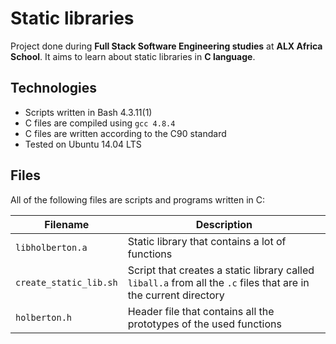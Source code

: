 # Static libraries

Project done during **Full Stack Software Engineering studies** at **ALX Africa School**. It aims to learn about static libraries in **C language**.

## Technologies
* Scripts written in Bash 4.3.11(1)
* C files are compiled using `gcc 4.8.4`
* C files are written according to the C90 standard
* Tested on Ubuntu 14.04 LTS

## Files
All of the following files are scripts and programs written in C:

| Filename | Description |
| -------- | ----------- |
| `libholberton.a` | Static library that contains a lot of functions |
| `create_static_lib.sh` | Script that creates a static library called `liball.a` from all the `.c` files that are in the current directory |
| `holberton.h` | Header file that contains all the prototypes of the used functions |
